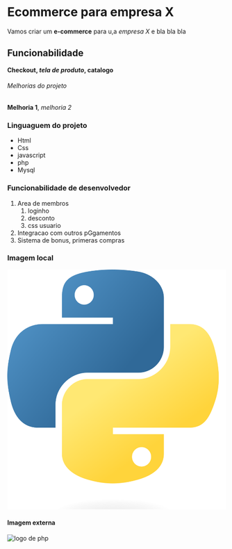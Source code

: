 # Ecommerce para empresa X

Vamos criar um **e-commerce** para u,a *empresa X* e bla bla bla

## Funcionabilidade

**Checkout, _tela de produto_, catalogo**

###### Melhorias do projeto

__Melhoria 1__, _melhoria 2_


### Linguaguem do projeto

* Html
* Css
* javascript
* php
* Mysql

### Funcionabilidade de desenvolvedor

1. Area de membros
   1. loginho
   2. desconto
   3. css usuario
2. Integracao com outros pGgamentos
3. Sistema de bonus, primeras compras

### Imagem local
  ![logo de python](img/Python-logo-notext.svg.png)

#### Imagem externa
  ![logo de php](https://www.google.com/url?sa=i&url=https%3A%2F%2Ficon-icons.com%2Fpt%2Ficone%2Fphp-simples-logo%2F146397&psig=AOvVaw26t-i6eDZl5KEKhrYRhvx7&ust=1698806729031000&source=images&cd=vfe&opi=89978449&ved=0CBEQjRxqFwoTCLCOxK6in4IDFQAAAAAdAAAAABAE)  